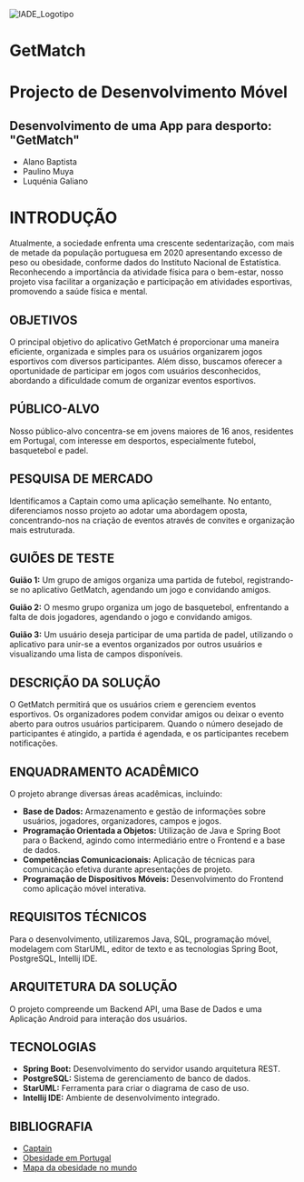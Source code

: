 
![IADE_Logotipo](https://github.com/alanocb/GetMatch/assets/99679262/2aacdc2f-f248-4c71-84c5-8ebf7cc03488)


# GetMatch
# Projecto de Desenvolvimento Móvel

## Desenvolvimento de uma App para desporto: "GetMatch"
- Alano Baptista
- Paulino Muya
- Luquénia Galiano

# INTRODUÇÃO

Atualmente, a sociedade enfrenta uma crescente sedentarização, com mais de metade da população portuguesa em 2020 apresentando excesso de peso ou obesidade, conforme dados do Instituto Nacional de Estatística. Reconhecendo a importância da atividade física para o bem-estar, nosso projeto visa facilitar a organização e participação em atividades esportivas, promovendo a saúde física e mental.

## OBJETIVOS

O principal objetivo do aplicativo GetMatch é proporcionar uma maneira eficiente, organizada e simples para os usuários organizarem jogos esportivos com diversos participantes. Além disso, buscamos oferecer a oportunidade de participar em jogos com usuários desconhecidos, abordando a dificuldade comum de organizar eventos esportivos.

## PÚBLICO-ALVO

Nosso público-alvo concentra-se em jovens maiores de 16 anos, residentes em Portugal, com interesse em desportos, especialmente futebol, basquetebol e padel.

## PESQUISA DE MERCADO

Identificamos a Captain como uma aplicação semelhante. No entanto, diferenciamos nosso projeto ao adotar uma abordagem oposta, concentrando-nos na criação de eventos através de convites e organização mais estruturada.

## GUIÕES DE TESTE

**Guião 1:** Um grupo de amigos organiza uma partida de futebol, registrando-se no aplicativo GetMatch, agendando um jogo e convidando amigos.

**Guião 2:** O mesmo grupo organiza um jogo de basquetebol, enfrentando a falta de dois jogadores, agendando o jogo e convidando amigos.

**Guião 3:** Um usuário deseja participar de uma partida de padel, utilizando o aplicativo para unir-se a eventos organizados por outros usuários e visualizando uma lista de campos disponíveis.

## DESCRIÇÃO DA SOLUÇÃO

O GetMatch permitirá que os usuários criem e gerenciem eventos esportivos. Os organizadores podem convidar amigos ou deixar o evento aberto para outros usuários participarem. Quando o número desejado de participantes é atingido, a partida é agendada, e os participantes recebem notificações.

## ENQUADRAMENTO ACADÊMICO

O projeto abrange diversas áreas acadêmicas, incluindo:

- **Base de Dados:** Armazenamento e gestão de informações sobre usuários, jogadores, organizadores, campos e jogos.
- **Programação Orientada a Objetos:** Utilização de Java e Spring Boot para o Backend, agindo como intermediário entre o Frontend e a base de dados.
- **Competências Comunicacionais:** Aplicação de técnicas para comunicação efetiva durante apresentações de projeto.
- **Programação de Dispositivos Móveis:** Desenvolvimento do Frontend como aplicação móvel interativa.

## REQUISITOS TÉCNICOS

Para o desenvolvimento, utilizaremos Java, SQL, programação móvel, modelagem com StarUML, editor de texto e as tecnologias Spring Boot, PostgreSQL, Intellij IDE.

## ARQUITETURA DA SOLUÇÃO

O projeto compreende um Backend API, uma Base de Dados e uma Aplicação Android para interação dos usuários.

## TECNOLOGIAS

- **Spring Boot:** Desenvolvimento do servidor usando arquitetura REST.
- **PostgreSQL:** Sistema de gerenciamento de banco de dados.
- **StarUML:** Ferramenta para criar o diagrama de caso de uso.
- **Intellij IDE:** Ambiente de desenvolvimento integrado.

## BIBLIOGRAFIA

- [Captain](https://www.captain.pt/pt)
- [Obesidade em Portugal](https://anjosdanoite.pt/obesidade-emportugal/#:~:text=De%20acordo%20com%20Instituto%20Nacional,de%20peso%20(incluindo%20obesidade))
- [Mapa da obesidade no mundo](https://gizmodo.uol.com.br/mapa-mostra-a-obesidade-no-mundo-divididapor-paises/)
